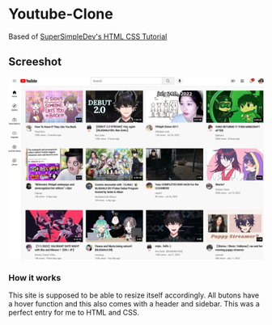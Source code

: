 # Youtube-Clone
Based of [SuperSimpleDev's HTML CSS Tutorial](https://www.youtube.com/watch?v=G3e-cpL7ofc)

## Screeshot
![Youtube Clone IMG](https://github.com/ejionaut/Youtube-Clone/blob/main/Screenshot%202022-08-01%20at%2023-18-52%20Youtube.com%20Clone.png)

### How it works
This site is supposed to be able to resize itself accordingly. All butons have a hover function and this also comes with a header and sidebar.
This was a perfect entry for me to HTML and CSS.
